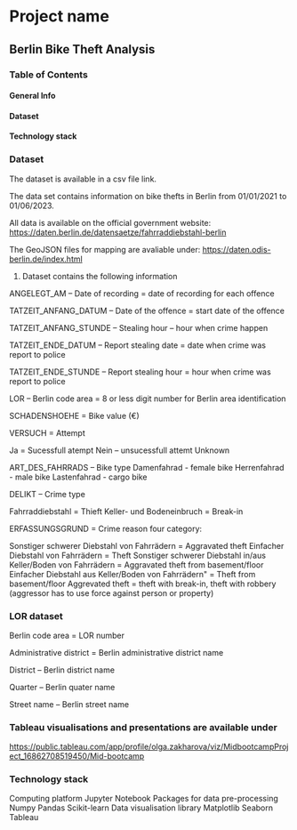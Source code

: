 # Project name

## Berlin Bike Theft Analysis

### Table of Contents
#### General Info
#### Dataset
#### Technology stack




### Dataset
The dataset is available in a csv file link.

The data set contains information on bike thefts in Berlin from 01/01/2021 to 01/06/2023.

All data is available on the official government website:
https://daten.berlin.de/datensaetze/fahrraddiebstahl-berlin

The GeoJSON files for mapping are avaliable under:
https://daten.odis-berlin.de/index.html


1) Dataset contains the following information

ANGELEGT_AM – Date of recording = date of recording for each offence

TATZEIT_ANFANG_DATUM – Date of the offence = start date of the offence

TATZEIT_ANFANG_STUNDE – Stealing hour – hour when crime happen

TATZEIT_ENDE_DATUM – Report stealing date = date when crime was report to police

TATZEIT_ENDE_STUNDE – Report stealing hour = hour when crime was report to police

LOR – Berlin code area = 8 or less digit number for Berlin area identification

SCHADENSHOEHE = Bike value (€)

VERSUCH = Attempt

Ja = Sucessfull atempt
Nein – unsucessfull attemt 
Unknown

ART_DES_FAHRRADS – Bike type
Damenfahrad - female bike
Herrenfahrad - male bike
Lastenfahrad - cargo bike

DELIKT – Crime type

Fahrraddiebstahl = Thieft
Keller- und Bodeneinbruch = Break-in

ERFASSUNGSGRUND = Crime reason four category:

Sonstiger schwerer Diebstahl von Fahrrädern = Aggravated theft
Einfacher Diebstahl von Fahrrädern = Theft
Sonstiger schwerer Diebstahl in/aus Keller/Boden von Fahrrädern = Aggravated theft from basement/floor
Einfacher Diebstahl aus Keller/Boden von Fahrrädern" = Theft from basement/floor
Aggrevated theft = theft with break-in, theft with robbery (aggressor has to use force against person or property)

### LOR dataset

Berlin code area = LOR number

Administrative district = Berlin administrative district name

District – Berlin district name

Quarter – Berlin quater name

Street name – Berlin street name


### Tableau  visualisations and presentations are available under

https://public.tableau.com/app/profile/olga.zakharova/viz/MidbootcampProject_16862708519450/Mid-bootcamp

### Technology stack
Computing platform
Jupyter Notebook
Packages for data pre-processing
Numpy
Pandas
Scikit-learn
Data visualisation library
Matplotlib
Seaborn
Tableau
